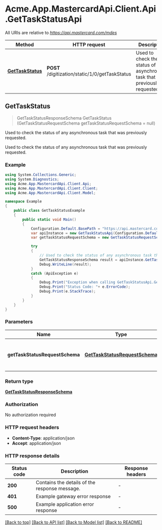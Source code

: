 # Acme.App.MastercardApi.Client.Api.GetTaskStatusApi

All URIs are relative to *https://api.mastercard.com/mdes*

Method | HTTP request | Description
------------- | ------------- | -------------
[**GetTaskStatus**](GetTaskStatusApi.md#gettaskstatus) | **POST** /digitization/static/1/0/getTaskStatus | Used to check the status of any asynchronous task that was previously requested.



## GetTaskStatus

> GetTaskStatusResponseSchema GetTaskStatus (GetTaskStatusRequestSchema getTaskStatusRequestSchema = null)

Used to check the status of any asynchronous task that was previously requested.

Used to check the status of any asynchronous task that was previously requested. 

### Example

```csharp
using System.Collections.Generic;
using System.Diagnostics;
using Acme.App.MastercardApi.Client.Api;
using Acme.App.MastercardApi.Client.Client;
using Acme.App.MastercardApi.Client.Model;

namespace Example
{
    public class GetTaskStatusExample
    {
        public static void Main()
        {
            Configuration.Default.BasePath = "https://api.mastercard.com/mdes";
            var apiInstance = new GetTaskStatusApi(Configuration.Default);
            var getTaskStatusRequestSchema = new GetTaskStatusRequestSchema(); // GetTaskStatusRequestSchema | Contains the details of the request message.  (optional) 

            try
            {
                // Used to check the status of any asynchronous task that was previously requested.
                GetTaskStatusResponseSchema result = apiInstance.GetTaskStatus(getTaskStatusRequestSchema);
                Debug.WriteLine(result);
            }
            catch (ApiException e)
            {
                Debug.Print("Exception when calling GetTaskStatusApi.GetTaskStatus: " + e.Message );
                Debug.Print("Status Code: "+ e.ErrorCode);
                Debug.Print(e.StackTrace);
            }
        }
    }
}
```

### Parameters


Name | Type | Description  | Notes
------------- | ------------- | ------------- | -------------
 **getTaskStatusRequestSchema** | [**GetTaskStatusRequestSchema**](GetTaskStatusRequestSchema.md)| Contains the details of the request message.  | [optional] 

### Return type

[**GetTaskStatusResponseSchema**](GetTaskStatusResponseSchema.md)

### Authorization

No authorization required

### HTTP request headers

- **Content-Type**: application/json
- **Accept**: application/json

### HTTP response details
| Status code | Description | Response headers |
|-------------|-------------|------------------|
| **200** | Contains the details of the response message.  |  -  |
| **401** | Example gateway error response  |  -  |
| **500** | Example application error response  |  -  |

[[Back to top]](#)
[[Back to API list]](../README.md#documentation-for-api-endpoints)
[[Back to Model list]](../README.md#documentation-for-models)
[[Back to README]](../README.md)

